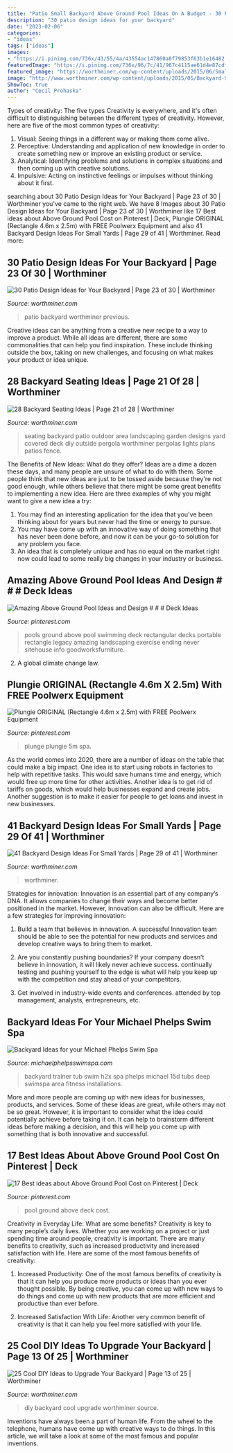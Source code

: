 ```yaml
---
title: "Patio Small Backyard Above Ground Pool Ideas On A Budget - 30 Patio Design Ideas For Your Backyard"
description: "30 patio design ideas for your backyard"
date: "2023-02-06"
categories:
- "ideas"
tags: ["ideas"]
images:
- "https://i.pinimg.com/736x/43/55/4a/43554ac147860a0f79853f63b1e16482.jpg"
featuredImage: "https://i.pinimg.com/736x/96/7c/41/967c4115ae61d4e87cdfb02a1b8c726a.jpg"
featured_image: "https://worthminer.com/wp-content/uploads/2015/06/Small-Backyard-Ideas-29.jpg"
image: "http://www.worthminer.com/wp-content/uploads/2015/05/Backyard-Seating-Ideas-12.jpg"
ShowToc: true
author: "Cecil Prohaska"
---
```



Types of creativity: The five types
Creativity is everywhere, and it's often difficult to distinguishing between the different types of creativity. However, here are five of the most common types of creativity:
1. Visual: Seeing things in a different way or making them come alive.
2. Perceptive: Understanding and application of new knowledge in order to create something new or improve an existing product or service. 
3. Analytical: Identifying problems and solutions in complex situations and then coming up with creative solutions. 
4. Impulsive: Acting on instinctive feelings or impulses without thinking about it first. 

	

		
searching about 30 Patio Design Ideas for Your Backyard | Page 23 of 30 | Worthminer you've came to the right web. We have 8 Images about 30 Patio Design Ideas for Your Backyard | Page 23 of 30 | Worthminer like 17 Best ideas about Above Ground Pool Cost on Pinterest | Deck, Plungie ORIGINAL (Rectangle 4.6m x 2.5m) with FREE Poolwerx Equipment and also 41 Backyard Design Ideas For Small Yards | Page 29 of 41 | Worthminer. Read more:
		
    
## 30 Patio Design Ideas For Your Backyard | Page 23 Of 30 | Worthminer

<img loading=lazy src="http://www.worthminer.com/wp-content/uploads/2015/06/Backyard-Patio-Design-Idea-19.jpg" onerror="this.onerror=null;this.src='https://tse2.mm.bing.net/th?id=OIP.2m462wxZvLddiOkSwSDq-QHaJ4&amp;pid=15.1';" alt="30 Patio Design Ideas for Your Backyard | Page 23 of 30 | Worthminer">

_Source: worthminer.com_

>patio backyard worthminer previous. 

	

Creative ideas can be anything from a creative new recipe to a way to improve a product. While all ideas are different, there are some commonalities that can help you find inspiration. These include thinking outside the box, taking on new challenges, and focusing on what makes your product or idea unique.

    
## 28 Backyard Seating Ideas | Page 21 Of 28 | Worthminer

<img loading=lazy src="http://www.worthminer.com/wp-content/uploads/2015/05/Backyard-Seating-Ideas-12.jpg" onerror="this.onerror=null;this.src='https://tse4.mm.bing.net/th?id=OIP.l0fHIUroEG0i8g7n2kPpiAHaJ3&amp;pid=15.1';" alt="28 Backyard Seating Ideas | Page 21 of 28 | Worthminer">

_Source: worthminer.com_

>seating backyard patio outdoor area landscaping garden designs yard covered deck diy outside pergola worthminer pergolas lights plans patios fence. 

	

The Benefits of New Ideas: What do they offer?
Ideas are a dime a dozen these days, and many people are unsure of what to do with them. Some people think that new ideas are just to be tossed aside because they're not good enough, while others believe that there might be some great benefits to implementing a new idea. Here are three examples of why you might want to give a new idea a try: 
1. You may find an interesting application for the idea that you've been thinking about for years but never had the time or energy to pursue. 
2. You may have come up with an innovative way of doing something that has never been done before, and now it can be your go-to solution for any problem you face. 
3. An idea that is completely unique and has no equal on the market right now could lead to some really big changes in your industry or business.

    
## Amazing Above Ground Pool Ideas And Design # # # Deck Ideas

<img loading=lazy src="https://i.pinimg.com/736x/43/55/4a/43554ac147860a0f79853f63b1e16482.jpg" onerror="this.onerror=null;this.src='https://tse4.mm.bing.net/th?id=OIP.NEwsqidUtGbOat1X72uO2QHaJ3&amp;pid=15.1';" alt="Amazing Above Ground Pool Ideas and Design # # # Deck Ideas">

_Source: pinterest.com_

>pools ground above pool swimming deck rectangular decks portable rectangle legacy amazing landscaping exercise ending never sitehouse info goodworksfurniture. 

	

2. A global climate change law.

    
## Plungie ORIGINAL (Rectangle 4.6m X 2.5m) With FREE Poolwerx Equipment

<img loading=lazy src="https://i.pinimg.com/736x/96/7c/41/967c4115ae61d4e87cdfb02a1b8c726a.jpg" onerror="this.onerror=null;this.src='https://tse1.mm.bing.net/th?id=OIP.-OiIsM5OLwB3jMUGX7YuJAHaHa&amp;pid=15.1';" alt="Plungie ORIGINAL (Rectangle 4.6m x 2.5m) with FREE Poolwerx Equipment">

_Source: pinterest.com_

>plunge plungie 5m spa. 

	

As the world comes into 2020, there are a number of ideas on the table that could make a big impact. One idea is to start using robots in factories to help with repetitive tasks. This would save humans time and energy, which would free up more time for other activities. Another idea is to get rid of tariffs on goods, which would help businesses expand and create jobs. Another suggestion is to make it easier for people to get loans and invest in new businesses.

    
## 41 Backyard Design Ideas For Small Yards | Page 29 Of 41 | Worthminer

<img loading=lazy src="https://worthminer.com/wp-content/uploads/2015/06/Small-Backyard-Ideas-29.jpg" onerror="this.onerror=null;this.src='https://tse2.mm.bing.net/th?id=OIP.5GoXxZ3S1SARACbNQgLnJwHaJ4&amp;pid=15.1';" alt="41 Backyard Design Ideas For Small Yards | Page 29 of 41 | Worthminer">

_Source: worthminer.com_

>worthminer. 

	

Strategies for innovation:
Innovation is an essential part of any company’s DNA. It allows companies to change their ways and become better positioned in the market. However, innovation can also be difficult. Here are a few strategies for improving innovation:
1. Build a team that believes in innovation. A successful Innovation team should be able to see the potential for new products and services and develop creative ways to bring them to market.

2. Are you constantly pushing boundaries? If your company doesn’t believe in innovation, it will likely never achieve success. continually testing and pushing yourself to the edge is what will help you keep up with the competition and stay ahead of your competitors.

3. Get involved in industry-wide events and conferences. attended by top management, analysts, entrepreneurs, etc.

    
## Backyard Ideas For Your Michael Phelps Swim Spa

<img loading=lazy src="http://michaelphelpsswimspa.com/gallery/uploads/images/flexslider/1408733865_60918.jpg" onerror="this.onerror=null;this.src='https://tse3.mm.bing.net/th?id=OIP.j5WbHbXNHoqny_JQvfimMQHaFA&amp;pid=15.1';" alt="Backyard Ideas for your Michael Phelps Swim Spa">

_Source: michaelphelpsswimspa.com_

>backyard trainer tub swim h2x spa phelps michael 15d tubs deep swimspa area fitness installations. 

	

More and more people are coming up with new ideas for businesses, products, and services. Some of these ideas are great, while others may not be so great. However, it is important to consider what the idea could potentially achieve before taking it on. It can help to brainstorm different ideas before making a decision, and this will help you come up with something that is both innovative and successful.

    
## 17 Best Ideas About Above Ground Pool Cost On Pinterest | Deck

<img loading=lazy src="https://i.pinimg.com/736x/23/d0/0c/23d00c9feb032d28afcabf335f8931dc.jpg" onerror="this.onerror=null;this.src='https://tse1.mm.bing.net/th?id=OIP.6uw3604l6t0lI4Zr7J7aBQHaGE&amp;pid=15.1';" alt="17 Best ideas about Above Ground Pool Cost on Pinterest | Deck">

_Source: pinterest.com_

>pool ground above deck cost. 

	

Creativity in Everyday Life: What are some benefits?
Creativity is key to many people’s daily lives. Whether you are working on a project or just spending time around people, creativity is important. There are many benefits to creativity, such as increased productivity and increased satisfaction with life. Here are some of the most famous benefits of creativity: 
1) Increased Productivity: One of the most famous benefits of creativity is that it can help you produce more products or ideas than you ever thought possible. By being creative, you can come up with new ways to do things and come up with new products that are more efficient and productive than ever before. 

2) Increased Satisfaction With Life: Another very common benefit of creativity is that it can help you feel more satisfied with your life.

    
## 25 Cool DIY Ideas To Upgrade Your Backyard | Page 13 Of 25 | Worthminer

<img loading=lazy src="http://www.worthminer.com/wp-content/uploads/2016/12/diy-backyard-ideas-13.jpg" onerror="this.onerror=null;this.src='https://tse4.mm.bing.net/th?id=OIP.vEq4j1CUPyRJEvdUx_h8nQHaKm&amp;pid=15.1';" alt="25 Cool DIY Ideas to Upgrade Your Backyard | Page 13 of 25 | Worthminer">

_Source: worthminer.com_

>diy backyard cool upgrade worthminer source. 

	

Inventions have always been a part of human life. From the wheel to the telephone, humans have come up with creative ways to do things. In this article, we will take a look at some of the most famous and popular inventions.

